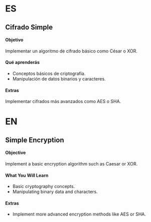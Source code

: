# ES

## Cifrado Simple

#### Objetivo

Implementar un algoritmo de cifrado básico como César o XOR.

#### Qué aprenderás

- Conceptos básicos de criptografía.
- Manipulación de datos binarios y caracteres.

#### Extras

Implementar cifrados más avanzados como AES o SHA.

# EN

## Simple Encryption

#### Objective

Implement a basic encryption algorithm such as Caesar or XOR.

#### What You Will Learn

- Basic cryptography concepts.
- Manipulating binary data and characters.

#### Extras

- Implement more advanced encryption methods like AES or SHA.
